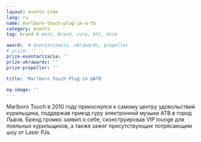 ```yaml
---
layout: events-item
lang: ru
name: marlboro-touch-plug-in-a-tb
category: events
tag: brand # mass, brand, corp, btl, mice

award:  # eventarizacia, ukrawards, propeller
# prize: ''
prize-eventarizacia: ''
prize-ukrawards: ''
prize-propeller: ''

title: 'Marlboro Touch Plug-in @ATB'

og-image: ''
---
```


Marlboro Touch в 2010 году прикоснулся к самому центру удовольствий курильщика, поддержав приезд гуру электронной музыки ATB в город Львов. Бренд громко заявил о себе, сконструировав VIP lounge для лояльных курильщиков, а также зажег присутствующих потрясающим шоу от Laser PJs.
